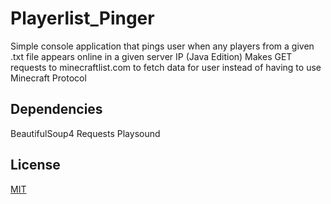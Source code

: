 # Playerlist_Pinger
 
Simple console application that pings user when any players from a given .txt file appears online in a given server IP (Java Edition)
Makes GET requests to minecraftlist.com to fetch data for user instead of having to use Minecraft Protocol



## Dependencies
BeautifulSoup4
Requests
Playsound
 
## License
[MIT](https://choosealicense.com/licenses/mit/)
